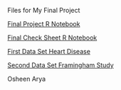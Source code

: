 Files for My Final Project 

[Final Project R Notebook](FinalProject.nb.html)

[Final Check Sheet R Notebook](https://github.com/OsheenArya/STAT184FinalProject/blob/main/Check%20Sheet.nb.html)

[First Data Set Heart Disease](https://github.com/OsheenArya/STAT184FinalProject/blob/main/HeartDisease.csv)

[Second Data Set Framingham Study](https://github.com/OsheenArya/STAT184FinalProject/blob/main/FraminghamStudy.csv)

Osheen Arya 
